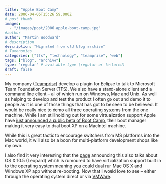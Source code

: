 ```yaml
---
title: "Apple Boot Camp"
date: 2006-04-05T15:26:59.000Z
# post thumb
images:
  - "/images/post/2006-apple-boot-camp.jpg"
#author
author: "Martin Woodward"
# description
description: "Migrated from old blog archive"
# Taxonomies
categories: ["tfs", "technology", "teamprise", "web"]
tags: ["blog", "archive"]
type: "regular" # available type (regular or featured)
draft: false
---
```

My company ([Teamprise](http://www.teamprise.com/)) develop a plugin for Eclipse to talk to Microsoft Team Foundation Server (TFS).  We also have a stand-alone client and a command line client – all of which run on Windows, Mac and Unix.  As well as helping to develop and test the product I often go out and demo it to people as it is one of those things that has got to be seen to be believed.  It would be really nice to demo all three operating systems from the one machine.  While I am still holding out for some virtualization support Apple have [just announced a public beta of Boot Camp](http://www.apple.com/macosx/bootcamp/), their boot manager making it very easy to dual boot XP on a MacIntel machine.

While this is great tactic to encourage switchers from MS platforms into the Mac world, it will also be a boon for multi-platform development shops like my own.

I also find it very interesting that the [page](http://www.pcmag.com/image_popup/0,1871,s=1565&iid=127601,00.asp) announcing this also talks about OS X 10.5 (Leopard) which is rumoured to have virtualization support built in to the operating system meaning you could dual run Mac OS X and Windows XP app without re-booting.  Now that I would love to see – either through the operating system direct or via [VMWare](http://www.vmware.com/).